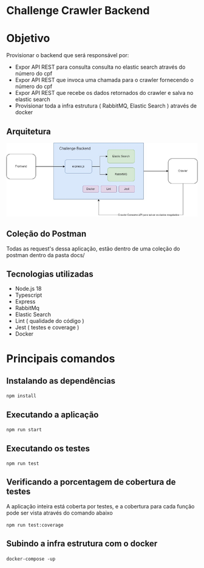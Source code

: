 

# Challenge Crawler Backend

# Objetivo

Provisionar o backend que será responsável por:

- Expor API REST para consulta consulta no elastic search através do número do cpf
- Expor API REST que invoca uma chamada para o crawler fornecendo o número do cpf
- Expor API REST que recebe os dados retornados do crawler e salva no elastic search 
- Provisionar toda a infra estrutura ( RabbitMQ, Elastic Search ) através de docker

## Arquitetura

![Arquitetura da Aplicação](docs/challenge_crawler_backend.jpg)

## Coleção do Postman

Todas as request's dessa aplicação, estão dentro de uma coleção do postman dentro da pasta docs/

## Tecnologias utilizadas

- Node.js 18
- Typescript
- Express
- RabbitMq
- Elastic Search
- Lint ( qualidade do código )
- Jest ( testes e coverage )
- Docker

# Principais comandos

## Instalando as dependências
``
npm install
``

## Executando a aplicação
``
npm run start
``

## Executando os testes
``
npm run test
``

## Verificando a porcentagem de cobertura de testes

A aplicação inteira está coberta por testes, e a cobertura para cada função pode ser vista através do comando abaixo

``
npm run test:coverage
``

## Subindo a infra estrutura com o docker

``
docker-compose -up
``